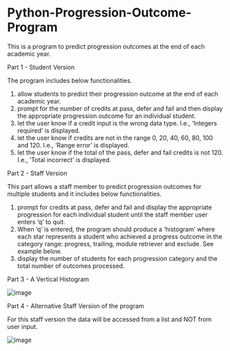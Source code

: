 # Python-Progression-Outcome-Program
This is a program to predict progression outcomes at the end of each academic year.  

Part 1 -  Student Version 

The program includes below functionalities.

1. allow students to predict their progression outcome at the end of each academic year. 
2. prompt for the number of credits at pass, defer and fail and then display the appropriate progression outcome for an individual student. 
3. let the user know if a credit input is the wrong data type. I.e., ‘Integers required’ is displayed. 
4. let the user know if credits are not in the range 0, 20, 40, 60, 80, 100 and 120. I.e., ‘Range error’ is displayed. 
5. let the user know if the total of the pass, defer and fail credits is not 120. I.e., ‘Total incorrect’ is displayed. 

Part 2 - Staff Version 

This part allows a staff member to predict progression outcomes for multiple students and it includes below functionalities.

1. prompt for credits at pass, defer and fail and display the appropriate progression for each individual student until the staff member user enters ‘q’ to quit. 
2. When ‘q’ is entered, the program should produce a ‘histogram’ where each star represents a student who achieved a progress outcome in the category range: progress, trailing, module retriever and exclude. See example below. 
3. display the number of students for each progression category and the total number of outcomes processed. 

Part 3 -  A Vertical Histogram  

![image](https://user-images.githubusercontent.com/66233975/118249239-d24f4e80-b4c2-11eb-8668-de4a3c00b314.png)


Part 4 -  Alternative Staff Version of the program  

For this staff version the data will be accessed from a list and NOT from user input.

![image](https://user-images.githubusercontent.com/66233975/118249590-340fb880-b4c3-11eb-98ee-89e4682f9683.png)

